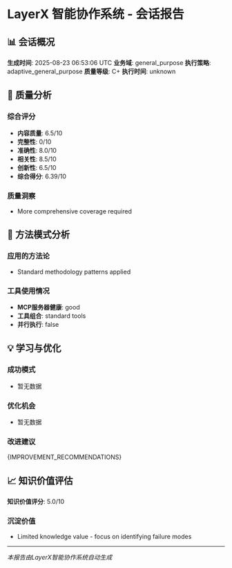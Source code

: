 # LayerX 智能协作系统 - 会话报告

## 📊 会话概况

**生成时间**: 2025-08-23 06:53:06 UTC
**业务域**: general_purpose
**执行策略**: adaptive_general_purpose
**质量等级**: C+
**执行时间**: unknown

## 🎯 质量分析

### 综合评分
- **内容质量**: 6.5/10
- **完整性**: 0/10  
- **准确性**: 8.0/10
- **相关性**: 8.5/10
- **创新性**: 6.5/10
- **综合得分**: 6.39/10

### 质量洞察
- More comprehensive coverage required

## 🔧 方法模式分析

### 应用的方法论
- Standard methodology patterns applied

### 工具使用情况
- **MCP服务器健康**: good
- **工具组合**: standard tools
- **并行执行**: false

## 💡 学习与优化

### 成功模式
- 暂无数据

### 优化机会
- 暂无数据

### 改进建议
{IMPROVEMENT_RECOMMENDATIONS}

## 📈 知识价值评估

**知识价值评分**: 5.0/10

### 沉淀价值
- Limited knowledge value - focus on identifying failure modes

---
*本报告由LayerX智能协作系统自动生成*
